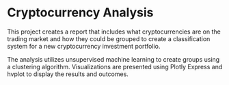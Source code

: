 # Cryptocurrency Analysis

This project creates a report that includes what cryptocurrencies are on the trading market and how they could be grouped to create a classification system for a new cryptocurrency investment portfolio. 



The analysis utilizes unsupervised machine learning to create groups using a clustering algorithm. Visualizations are presented using Plotly Express and hvplot to display the results and outcomes. 



![]()